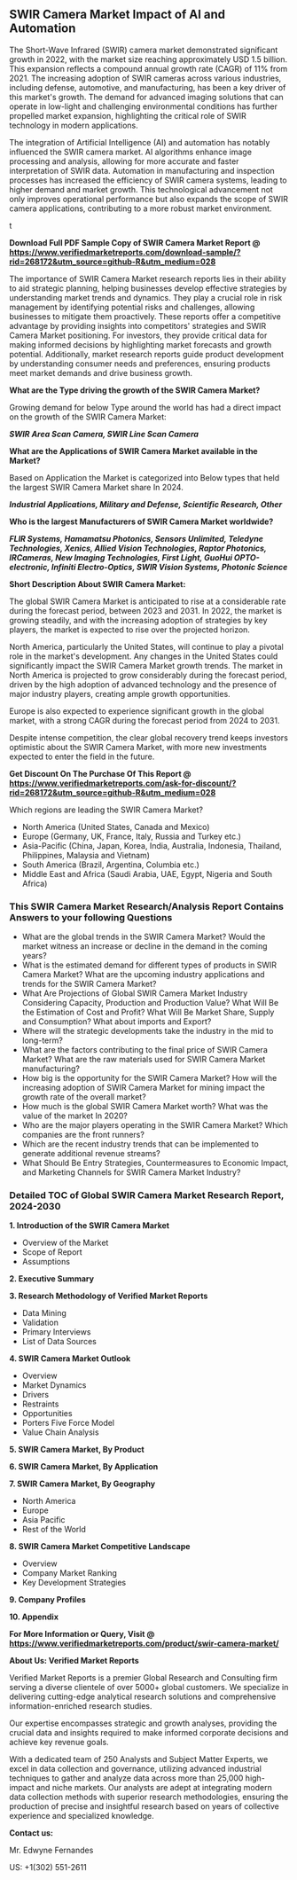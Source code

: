 <h2>SWIR Camera Market Impact of AI and Automation</h2><p>The Short-Wave Infrared (SWIR) camera market demonstrated significant growth in 2022, with the market size reaching approximately USD 1.5 billion. This expansion reflects a compound annual growth rate (CAGR) of 11% from 2021. The increasing adoption of SWIR cameras across various industries, including defense, automotive, and manufacturing, has been a key driver of this market's growth. The demand for advanced imaging solutions that can operate in low-light and challenging environmental conditions has further propelled market expansion, highlighting the critical role of SWIR technology in modern applications.</p><p>The integration of Artificial Intelligence (AI) and automation has notably influenced the SWIR camera market. AI algorithms enhance image processing and analysis, allowing for more accurate and faster interpretation of SWIR data. Automation in manufacturing and inspection processes has increased the efficiency of SWIR camera systems, leading to higher demand and market growth. This technological advancement not only improves operational performance but also expands the scope of SWIR camera applications, contributing to a more robust market environment.</p>t</p><p id="" class=""><strong>Download Full PDF Sample Copy of SWIR Camera Market Report @ <a href="https://www.verifiedmarketreports.com/download-sample/?rid=268172&utm_source=github-R&utm_medium=028" target="_blank">https://www.verifiedmarketreports.com/download-sample/?rid=268172&utm_source=github-R&utm_medium=028</a></strong></p><p>The importance of&nbsp;SWIR Camera Market research reports lies in their ability to aid strategic planning, helping businesses develop effective strategies by understanding market trends and dynamics. They play a crucial role in risk management by identifying potential risks and challenges, allowing businesses to mitigate them proactively. These reports offer a competitive advantage by providing insights into competitors' strategies and SWIR Camera Market positioning. For investors, they provide critical data for making informed decisions by highlighting market forecasts and growth potential. Additionally, market research reports guide product development by understanding consumer needs and preferences, ensuring products meet market demands and drive business growth.</p><p><strong>What are the&nbsp;Type driving the growth of the SWIR Camera Market?</strong></p><p id="" class="">Growing demand for below Type around the world has had a direct impact on the growth of the SWIR Camera Market:</p><em><strong>SWIR Area Scan Camera, SWIR Line Scan Camera</strong></em></p><strong>What are the&nbsp;Applications&nbsp;of SWIR Camera Market available in the Market?</strong></p><p id="" class="">Based on Application the Market is categorized into Below types that held the largest SWIR Camera Market share In 2024.</p><em><strong>Industrial Applications, Military and Defense, Scientific Research, Other</strong></em></p><strong>Who is the largest Manufacturers of SWIR Camera Market worldwide?</strong></p><p><em><strong>FLIR Systems, Hamamatsu Photonics, Sensors Unlimited, Teledyne Technologies, Xenics, Allied Vision Technologies, Raptor Photonics, IRCameras, New Imaging Technologies, First Light, GuoHui OPTO-electronic, Infiniti Electro-Optics, SWIR Vision Systems, Photonic Science</strong></em></p><p id="" class=""><strong>Short Description About SWIR Camera Market:</strong></p><p>The global SWIR Camera Market is anticipated to rise at a considerable rate during the forecast period, between 2023 and 2031. In 2022, the market is growing steadily, and with the increasing adoption of strategies by key players, the market is expected to rise over the projected horizon.</p><p>North America, particularly the United States, will continue to play a pivotal role in the market's development. Any changes in the United States could significantly impact the SWIR Camera Market growth trends. The market in North America is projected to grow considerably during the forecast period, driven by the high adoption of advanced technology and the presence of major industry players, creating ample growth opportunities.</p><p>Europe is also expected to experience significant growth in the global market, with a strong CAGR during the forecast period from 2024 to 2031.</p><p>Despite intense competition, the clear global recovery trend keeps investors optimistic about the SWIR Camera Market, with more new investments expected to enter the field in the future.</p><p id="" class=""><strong>Get Discount On The Purchase Of This Report @ <a href="https://www.verifiedmarketreports.com/ask-for-discount/?rid=268172&utm_source=github-R&utm_medium=028" target="_blank">https://www.verifiedmarketreports.com/ask-for-discount/?rid=268172&utm_source=github-R&utm_medium=028</a></strong></p>Which regions are leading the SWIR Camera Market?</p><ul><li>North America (United States, Canada and Mexico)</li><li>Europe (Germany, UK, France, Italy, Russia and Turkey etc.)</li><li>Asia-Pacific (China, Japan, Korea, India, Australia, Indonesia, Thailand, Philippines, Malaysia and Vietnam)</li><li>South America (Brazil, Argentina, Columbia etc.)</li><li>Middle East and Africa (Saudi Arabia, UAE, Egypt, Nigeria and South Africa)</li></ul><h3 id="" class="">This SWIR Camera Market Research/Analysis Report Contains Answers to your following Questions</h3><ul><li>What are the global trends in the SWIR Camera Market? Would the market witness an increase or decline in the demand in the coming years?</li><li>What is the estimated demand for different types of products in SWIR Camera Market? What are the upcoming industry applications and trends for the SWIR Camera Market?</li><li>What Are Projections of Global SWIR Camera Market Industry Considering Capacity, Production and Production Value? What Will Be the Estimation of Cost and Profit? What Will Be Market Share, Supply and Consumption? What about imports and Export?</li><li>Where will the strategic developments take the industry in the mid to long-term?</li><li>What are the factors contributing to the final price of SWIR Camera Market? What are the raw materials used for SWIR Camera Market manufacturing?</li><li>How big is the opportunity for the SWIR Camera Market? How will the increasing adoption of SWIR Camera Market for mining impact the growth rate of the overall market?</li><li>How much is the global SWIR Camera Market worth? What was the value of the market In 2020?</li><li>Who are the major players operating in the SWIR Camera Market? Which companies are the front runners?</li><li>Which are the recent industry trends that can be implemented to generate additional revenue streams?</li><li>What Should Be Entry Strategies, Countermeasures to Economic Impact, and Marketing Channels for SWIR Camera Market Industry?</li></ul><h3 id="" class="">Detailed TOC of Global SWIR Camera Market Research Report, 2024-2030</h3><p id="" class=""><strong>1. Introduction of the SWIR Camera Market</strong></p><ul><li>Overview of the Market</li><li>Scope of Report</li><li>Assumptions</li></ul><p id="" class=""><strong>2. Executive Summary</strong></p><p id="" class=""><strong>3. Research Methodology of Verified Market Reports</strong></p><ul><li>Data Mining</li><li>Validation</li><li>Primary Interviews</li><li>List of Data Sources</li></ul><p id="" class=""><strong>4. SWIR Camera Market Outlook</strong></p><ul><li>Overview</li><li>Market Dynamics</li><li>Drivers</li><li>Restraints</li><li>Opportunities</li><li>Porters Five Force Model</li><li>Value Chain Analysis</li></ul><p id="" class=""><strong>5. SWIR Camera Market, By Product</strong></p><p id="" class=""><strong>6. SWIR Camera Market, By Application</strong></p><p id="" class=""><strong>7. SWIR Camera Market, By Geography</strong></p><ul><li>North America</li><li>Europe</li><li>Asia Pacific</li><li>Rest of the World</li></ul><p id="" class=""><strong>8. SWIR Camera Market Competitive Landscape</strong></p><ul><li>Overview</li><li>Company Market Ranking</li><li>Key Development Strategies</li></ul><p id="" class=""><strong>9. Company Profiles</strong></p><p id="" class=""><strong>10. Appendix</strong></p><p id="" class=""><strong>For More Information or Query, Visit @ <a href="https://www.verifiedmarketreports.com/product/swir-camera-market/" target="_blank">https://www.verifiedmarketreports.com/product/swir-camera-market/</a></strong></p><p id="" class=""><strong>About Us: Verified Market Reports</strong></p><p id="" class="">Verified Market Reports is a premier Global Research and Consulting firm serving a diverse clientele of over 5000+ global customers. We specialize in delivering cutting-edge analytical research solutions and comprehensive information-enriched research studies.</p><p id="" class="">Our expertise encompasses strategic and growth analyses, providing the crucial data and insights required to make informed corporate decisions and achieve key revenue goals.</p><p id="" class="">With a dedicated team of 250 Analysts and Subject Matter Experts, we excel in data collection and governance, utilizing advanced industrial techniques to gather and analyze data across more than 25,000 high-impact and niche markets. Our analysts are adept at integrating modern data collection methods with superior research methodologies, ensuring the production of precise and insightful research based on years of collective experience and specialized knowledge.</p><p id="" class=""><strong>Contact us:</strong></p><p id="" class="">Mr. Edwyne Fernandes</p><p id="" class="">US: +1(302) 551-2611</p>
